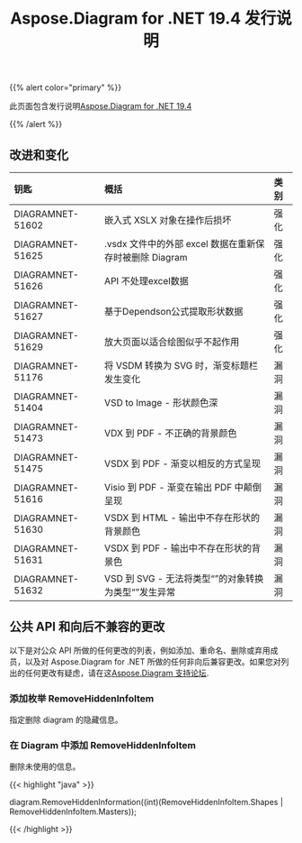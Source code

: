 ﻿---
title: Aspose.Diagram for .NET 19.4 发行说明
type: docs
weight: 90
url: /zh/net/aspose-diagram-for-net-19-4-release-notes/
---
{{% alert color="primary" %}} 

此页面包含发行说明[Aspose.Diagram for .NET 19.4](https://www.nuget.org/packages/Aspose.Diagram/19.4.0)

{{% /alert %}} 
## **改进和变化**

|**钥匙**|**概括**|**类别**|
|:- |:- |:- |
|DIAGRAMNET-51602|嵌入式 XSLX 对象在操作后损坏|强化|
|DIAGRAMNET-51625|.vsdx 文件中的外部 excel 数据在重新保存时被删除 Diagram|强化|
|DIAGRAMNET-51626|API 不处理excel数据|强化|
|DIAGRAMNET-51627|基于Dependson公式提取形状数据|强化|
|DIAGRAMNET-51629|放大页面以适合绘图似乎不起作用|强化|
|DIAGRAMNET-51176|将 VSDM 转换为 SVG 时，渐变标题栏发生变化|漏洞|
|DIAGRAMNET-51404|VSD to Image - 形状颜色深|漏洞|
|DIAGRAMNET-51473|VDX 到 PDF - 不正确的背景颜色|漏洞|
|DIAGRAMNET-51475|VSDX 到 PDF - 渐变以相反的方式呈现|漏洞|
|DIAGRAMNET-51616|Visio 到 PDF - 渐变在输出 PDF 中颠倒呈现|漏洞|
|DIAGRAMNET-51630|VSDX 到 HTML - 输出中不存在形状的背景颜色|漏洞|
|DIAGRAMNET-51631|VSDX 到 PDF - 输出中不存在形状的背景色|漏洞|
|DIAGRAMNET-51632|VSD 到 SVG - 无法将类型“”的对象转换为类型“”发生异常|漏洞|

## **公共 API 和向后不兼容的更改**
以下是对公众 API 所做的任何更改的列表，例如添加、重命名、删除或弃用成员，以及对 Aspose.Diagram for .NET 所做的任何非向后兼容更改。如果您对列出的任何更改有疑虑，请在这[Aspose.Diagram 支持论坛](https://forum.aspose.com/c/diagram/17).
### **添加枚举 RemoveHiddenInfoItem**
指定删除 diagram 的隐藏信息。
### **在 Diagram 中添加 RemoveHiddenInfoItem**
删除未使用的信息。

{{< highlight "java" >}}

diagram.RemoveHiddenInformation((int)(RemoveHiddenInfoItem.Shapes | RemoveHiddenInfoItem.Masters));

{{< /highlight >}}
